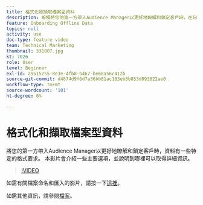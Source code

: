 ```yaml
---
title: 格式化和擷取檔案型資料
description: 瞭解將您的第一方帶入Audience Manager以更好地瞭解和鎖定客戶時，在何處取得更多資訊的一些主要選項。 瞭解資料的特定格式需求。
feature: Onboarding Offline Data
topics: null
activity: use
doc-type: feature video
team: Technical Marketing
thumbnail: 331007.jpg
kt: 7026
role: User
level: Beginner
exl-id: a9515255-8e3e-4fb8-b467-be68a56c412b
source-git-commit: d4874d9f6d7a36bb81ac183eb8b853d893822ae0
workflow-type: tm+mt
source-wordcount: '101'
ht-degree: 0%

---
```


# 格式化和擷取檔案型資料

將您的第一方帶入Audience Manager以更好地瞭解和鎖定客戶時，資料有一些特定的格式要求。 本影片會介紹一些主要選項，並說明到哪裡可以取得詳細資訊。

>[!VIDEO](https://video.tv.adobe.com/v/331007/?quality=12&learn=on)

如需有關檔案命名和匯入的影片，請按一下[這裡](steps-for-ingesting-file-based-data.md)。

如需其他資訊，請參閱[檔案](https://experienceleague.adobe.com/docs/audience-manager/user-guide/implementation-integration-guides/sending-audience-data/batch-data-transfer-process/inbound-file-contents.html?lang=zh-Hant&)。
